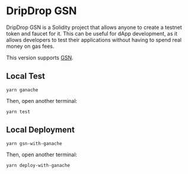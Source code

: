 # DripDrop GSN
DripDrop GSN is a Solidity project that allows anyone to create a testnet token and faucet for it. This can be useful for dApp development, as it allows developers to test their applications without having to spend real money on gas fees.

This version supports [GSN](https://opengsn.org/).

## Local Test
```
yarn ganache
```
Then, open another terminal:
```
yarn test
```

## Local Deployment
```
yarn gsn-with-ganache
```
Then, open another terminal:
```
yarn deploy-with-ganache
```
